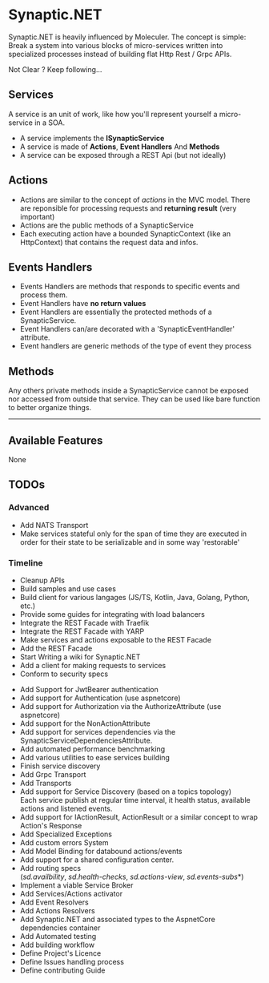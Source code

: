 # Synaptic.NET

Synaptic.NET is heavily influenced by Moleculer.
The concept is simple: Break a system into various blocks of micro-services written into specialized processes instead of building flat Http Rest / Grpc APIs.

Not Clear ? Keep following...

## Services

A service is an unit of work, like how you'll represent yourself a micro-service in a SOA.

- A service implements the **ISynapticService**
- A service is made of **Actions**, **Event Handlers** And **Methods**
- A service can be exposed through a REST Api (but not ideally)

## Actions

- Actions are similar to the concept of *actions* in the MVC model. There are reponsible for processing requests and **returning result** (very important)
- Actions are the public methods of a SynapticService
- Each executing action have a bounded SynapticContext (like an HttpContext) that contains the request data and infos.

## Events Handlers

- Events Handlers are methods that responds to specific events and process them.
- Event Handlers have **no return values**
- Event Handlers are essentially the protected methods of a SynapticService.
- Event Handlers can/are decorated with a 'SynapticEventHandler' attribute.
- Event handlers are generic methods of the type of event they process

## Methods

Any others private methods inside a SynapticService cannot be exposed nor accessed from outside that service. They can be used like bare function to better organize things.

---

## Available Features

None

## TODOs

### Advanced

- Add NATS Transport
- Make services stateful only for the span of time they are executed in order for their state to be serializable and in some way 'restorable'

### Timeline

- Cleanup APIs
- Build samples and use cases
- Build client for various langages (JS/TS, Kotlin, Java, Golang, Python, etc.)
- Provide some guides for integrating with load balancers
- Integrate the REST Facade with Traefik
- Integrate the REST Facade with YARP
- Make services and actions exposable to the REST Facade
- Add the REST Facade
- Start Writing a wiki for Synaptic.NET
- Add a client for making requests to services
- Conform to security specs
<!-- - Expose ways to define custom authentication and authorization -->
- Add Support for JwtBearer authentication
- Add support for Authentication (use aspnetcore)
- Add support for Authorization via the AuthorizeAttribute  (use aspnetcore)
- Add support for the NonActionAttribute
- Add support for services dependencies via the SynapticServiceDependenciesAttribute.
- Add automated performance benchmarking
- Add various utilities to ease services building
- Finish service discovery
- Add Grpc Transport
- Add Transports
- Add support for Service Discovery (based on a topics topology)  
    Each service publish at regular time interval, it health status, available actions and listened events.
- Add support for IActionResult, ActionResult or a similar concept to wrap Action's Response
- Add Specialized Exceptions
- Add custom errors System
- Add Model Binding for databound actions/events
- Add support for a shared configuration center.
- Add routing specs  
    (*sd.availbility*, *sd.health-checks*, *sd.actions-view*, *sd.events-subs**)
- Implement a viable Service Broker
- Add Services/Actions activator
- Add Event Resolvers
- Add Actions Resolvers
- Add Synaptic.NET and associated types to the AspnetCore dependencies container
- Add Automated testing
- Add building workflow
- Define Project's Licence
- Define Issues handling process
- Define contributing Guide
